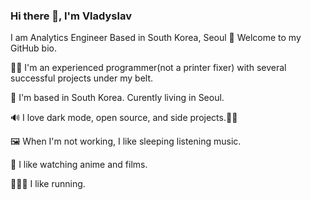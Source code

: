 ### Hi there 👋, I'm Vladyslav

I am Analytics Engineer Based in South Korea, Seoul
👋 Welcome to my GitHub bio.

🧑‍💻 I'm an experienced programmer(not a printer fixer) with several successful projects under my belt.

📍 I'm based in South Korea. Curently living in Seoul.

🔊 I love dark mode, open source, and side projects.🧑‍💻

🖼️ When I'm not working, I like sleeping listening music.

🤫 I like watching anime and films.

🏃🏽‍♂️ I like running. 


